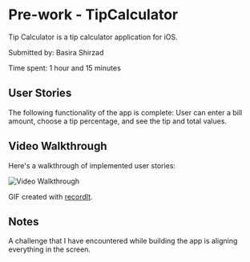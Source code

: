 # Pre-work - TipCalculator

Tip Calculator is a tip calculator application for iOS.

Submitted by: Basira Shirzad

Time spent: 1 hour and 15 minutes

## User Stories

The following functionality of the app is complete:
User can enter a bill amount, choose a tip percentage, and see the tip and total values.

## Video Walkthrough 

Here's a walkthrough of implemented user stories:

<img src='http://g.recordit.co/P0vRnNyS2p.gif' title='Video Walkthrough' width='' alt='Video Walkthrough' />

GIF created with [recordIt](http://g.recordit.co/P0vRnNyS2p.gif).

## Notes
A challenge that I have encountered while building the app is aligning everything in the screen.

